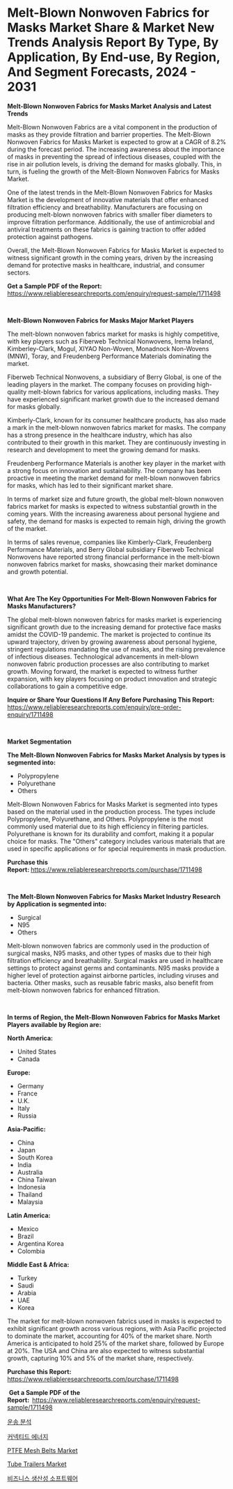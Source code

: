 <p><h1>Melt-Blown Nonwoven Fabrics for Masks Market Share & Market New Trends Analysis Report By Type, By Application, By End-use, By Region, And Segment Forecasts, 2024 - 2031</h1></p><p><strong>Melt-Blown Nonwoven Fabrics for Masks Market Analysis and Latest Trends</strong></p>
<p><p>Melt-Blown Nonwoven Fabrics are a vital component in the production of masks as they provide filtration and barrier properties. The Melt-Blown Nonwoven Fabrics for Masks Market is expected to grow at a CAGR of 8.2% during the forecast period. The increasing awareness about the importance of masks in preventing the spread of infectious diseases, coupled with the rise in air pollution levels, is driving the demand for masks globally. This, in turn, is fueling the growth of the Melt-Blown Nonwoven Fabrics for Masks Market.</p><p>One of the latest trends in the Melt-Blown Nonwoven Fabrics for Masks Market is the development of innovative materials that offer enhanced filtration efficiency and breathability. Manufacturers are focusing on producing melt-blown nonwoven fabrics with smaller fiber diameters to improve filtration performance. Additionally, the use of antimicrobial and antiviral treatments on these fabrics is gaining traction to offer added protection against pathogens.</p><p>Overall, the Melt-Blown Nonwoven Fabrics for Masks Market is expected to witness significant growth in the coming years, driven by the increasing demand for protective masks in healthcare, industrial, and consumer sectors.</p></p>
<p><strong>Get a Sample PDF of the Report:&nbsp;</strong> <a href="https://www.reliableresearchreports.com/enquiry/request-sample/1711498">https://www.reliableresearchreports.com/enquiry/request-sample/1711498</a></p>
<p>&nbsp;</p>
<p><strong>Melt-Blown Nonwoven Fabrics for Masks Major Market Players</strong></p>
<p><p>The melt-blown nonwoven fabrics market for masks is highly competitive, with key players such as Fiberweb Technical Nonwovens, Irema Ireland, Kimberley-Clark, Mogul, XIYAO Non-Woven, Monadnock Non-Wovens (MNW), Toray, and Freudenberg Performance Materials dominating the market.</p><p>Fiberweb Technical Nonwovens, a subsidiary of Berry Global, is one of the leading players in the market. The company focuses on providing high-quality melt-blown fabrics for various applications, including masks. They have experienced significant market growth due to the increased demand for masks globally.</p><p>Kimberly-Clark, known for its consumer healthcare products, has also made a mark in the melt-blown nonwoven fabrics market for masks. The company has a strong presence in the healthcare industry, which has also contributed to their growth in this market. They are continuously investing in research and development to meet the growing demand for masks.</p><p>Freudenberg Performance Materials is another key player in the market with a strong focus on innovation and sustainability. The company has been proactive in meeting the market demand for melt-blown nonwoven fabrics for masks, which has led to their significant market share.</p><p>In terms of market size and future growth, the global melt-blown nonwoven fabrics market for masks is expected to witness substantial growth in the coming years. With the increasing awareness about personal hygiene and safety, the demand for masks is expected to remain high, driving the growth of the market.</p><p>In terms of sales revenue, companies like Kimberly-Clark, Freudenberg Performance Materials, and Berry Global subsidiary Fiberweb Technical Nonwovens have reported strong financial performance in the melt-blown nonwoven fabrics market for masks, showcasing their market dominance and growth potential.</p></p>
<p>&nbsp;</p>
<p><strong>What Are The Key Opportunities For Melt-Blown Nonwoven Fabrics for Masks Manufacturers?</strong></p>
<p><p>The global melt-blown nonwoven fabrics for masks market is experiencing significant growth due to the increasing demand for protective face masks amidst the COVID-19 pandemic. The market is projected to continue its upward trajectory, driven by growing awareness about personal hygiene, stringent regulations mandating the use of masks, and the rising prevalence of infectious diseases. Technological advancements in melt-blown nonwoven fabric production processes are also contributing to market growth. Moving forward, the market is expected to witness further expansion, with key players focusing on product innovation and strategic collaborations to gain a competitive edge.</p></p>
<p><strong>Inquire or Share Your Questions If Any Before Purchasing This Report:</strong> <a href="https://www.reliableresearchreports.com/enquiry/pre-order-enquiry/1711498">https://www.reliableresearchreports.com/enquiry/pre-order-enquiry/1711498</a></p>
<p>&nbsp;</p>
<p><strong>Market Segmentation</strong></p>
<p><strong>The Melt-Blown Nonwoven Fabrics for Masks Market Analysis by types is segmented into:</strong></p>
<p><ul><li>Polypropylene</li><li>Polyurethane</li><li>Others</li></ul></p>
<p><p>Melt-Blown Nonwoven Fabrics for Masks Market is segmented into types based on the material used in the production process. The types include Polypropylene, Polyurethane, and Others. Polypropylene is the most commonly used material due to its high efficiency in filtering particles. Polyurethane is known for its durability and comfort, making it a popular choice for masks. The "Others" category includes various materials that are used in specific applications or for special requirements in mask production.</p></p>
<p><strong>Purchase this Report:&nbsp;</strong><a href="https://www.reliableresearchreports.com/purchase/1711498">https://www.reliableresearchreports.com/purchase/1711498</a></p>
<p>&nbsp;</p>
<p><strong>The Melt-Blown Nonwoven Fabrics for Masks Market Industry Research by Application is segmented into:</strong></p>
<p><ul><li>Surgical</li><li>N95</li><li>Others</li></ul></p>
<p><p>Melt-blown nonwoven fabrics are commonly used in the production of surgical masks, N95 masks, and other types of masks due to their high filtration efficiency and breathability. Surgical masks are used in healthcare settings to protect against germs and contaminants. N95 masks provide a higher level of protection against airborne particles, including viruses and bacteria. Other masks, such as reusable fabric masks, also benefit from melt-blown nonwoven fabrics for enhanced filtration.</p></p>
<p>&nbsp;</p>
<p><strong>In terms of Region, the Melt-Blown Nonwoven Fabrics for Masks Market Players available by Region are:</strong></p>
<p>
    <p> <strong> North America: </strong>
        <ul>
            <li>United States</li>
            <li>Canada</li>
        </ul>
        </p> 
    <p> <strong> Europe: </strong>
        <ul>
            <li>Germany</li>
            <li>France</li>
            <li>U.K.</li>
            <li>Italy</li>
            <li>Russia</li>
        </ul>
        </p> 
    <p> <strong> Asia-Pacific: </strong>
        <ul>
            <li>China</li>
            <li>Japan</li>
            <li>South Korea</li>
            <li>India</li>
            <li>Australia</li>
            <li>China Taiwan</li>
            <li>Indonesia</li>
            <li>Thailand</li>
            <li>Malaysia</li>
        </ul>
        </p> 
    <p> <strong> Latin America: </strong>
        <ul>
            <li>Mexico</li>
            <li>Brazil</li>
            <li>Argentina Korea</li>
            <li>Colombia</li>
        </ul>
        </p> 
    <p> <strong> Middle East & Africa: </strong>
        <ul>
            <li>Turkey</li>
            <li>Saudi</li>
            <li>Arabia</li>
            <li>UAE</li>
            <li>Korea</li>
        </ul>
    </p>
    </p>
<p><p>The market for melt-blown nonwoven fabrics used in masks is expected to exhibit significant growth across various regions, with Asia Pacific projected to dominate the market, accounting for 40% of the market share. North America is anticipated to hold 25% of the market share, followed by Europe at 20%. The USA and China are also expected to witness substantial growth, capturing 10% and 5% of the market share, respectively.</p></p>
<p><strong>Purchase this Report: </strong><a href="https://www.reliableresearchreports.com/purchase/1711498">https://www.reliableresearchreports.com/purchase/1711498</a></p>
<p>&nbsp;<strong>Get a Sample PDF of the Report:&nbsp;&nbsp;</strong><a href="https://www.reliableresearchreports.com/enquiry/request-sample/1711498">https://www.reliableresearchreports.com/enquiry/request-sample/1711498</a></p>
<p><strong></strong></p>
<p><p><a href="https://github.com/sougarounis/Market-Research-Report-List-2/blob/main/2756894182944.md">운송 분석</a></p><p><a href="https://github.com/sougarounis/Market-Research-Report-List-2/blob/main/9302865182946.md">커넥티드 에너지</a></p><p><a href="https://github.com/gamblestampleyjenny50m5sl6/Market-Research-Report-List-1/blob/main/ptfe-mesh-belts-market.md">PTFE Mesh Belts Market</a></p><p><a href="https://github.com/wwwkeltoum/Market-Research-Report-List-2/blob/main/tube-trailers-market.md">Tube Trailers Market</a></p><p><a href="https://github.com/laholand/Market-Research-Report-List-2/blob/main/3772157182945.md">비즈니스 생산성 소프트웨어</a></p></p>